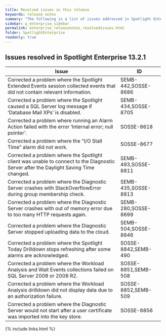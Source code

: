```yaml
---
title: Resolved issues in this release
keywords: release notes
summary: "The following is a list of issues addressed in Spotlight Enterprise 13.2.1"
sidebar: p_enterprise_sidebar
permalink: enterprise_releasenotes_resolvedissues.html
folder: SpotlightEnterprise
readonly: true
---
```




## Issues resolved in Spotlight Enterprise 13.2.1

Issue | ID
------|---
Corrected a problem where the Spotlight Extended Events session collected events that did not contain relevant information. | SEMB-442,SOSSE-8686
Corrected a problem where the Spotlight caused a SQL Server log message if ‘Database Mail XPs’ is disabled. | SEMB-434,SOSSE-8705
Corrected a problem where running an Alarm Action failed with the error ‘Internal error; null pointer’. | SOSSE-8618
Corrected a problem where the "I/O Stall Time" alarm did not work. | SOSSE-8677
Corrected a problem where the Spotlight client was unable to connect to the Diagnostic Server after the Daylight Saving Time changed. | SEMB-493,SOSSE-8811
Corrected a problem where the Diagnostic Server crashes with StackOverflowError during group membership check. | SEMB-435,SOSSE-8813
Corrected a problem where the Diagnostic Server crashes with out of memory error due to too many HTTP requests again. | SEMB-280,SOSSE-8699
Corrected a problem where the Diagnostic Server stopped uploading data to the cloud. | SEMB-504,SOSSE-8846
Corrected a problem where the Spotlight Today Drilldown stops refreshing after some alarms are acknowledged. | SOSSE-8842,SEMB-490
Corrected a problem where the Workload Analysis and Wait Events collections failed on SQL Server 2008 or 2008 R2. | SOSSE-8851,SEMB-508
Corrected a problem where the Workload Analysis drilldown did not display data due to an authorization failure. | SOSSE-8852,SEMB-509
Corrected a problem where the Diagnostic Server would not start after a user certificate was imported into the key store. | SOSSE-8856

{% include links.html %}
